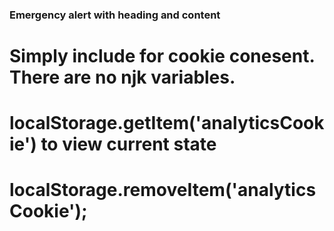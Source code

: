 ### Emergency alert with heading and content

# Simply include for cookie conesent. There are no njk variables.

# localStorage.getItem('analyticsCookie') to view current state
# localStorage.removeItem('analyticsCookie');